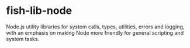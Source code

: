 # fish-lib-node

Node.js utility libraries for system calls, types, utilities, errors and logging, with an emphasis on making Node more friendly for general scripting and system tasks.
